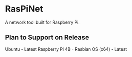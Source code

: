 # RasPiNet
A network tool built for Raspberry Pi. 

## Plan to Support on Release
Ubuntu - Latest
Raspberry Pi 4B - Rasbian OS (x64) - Latest

